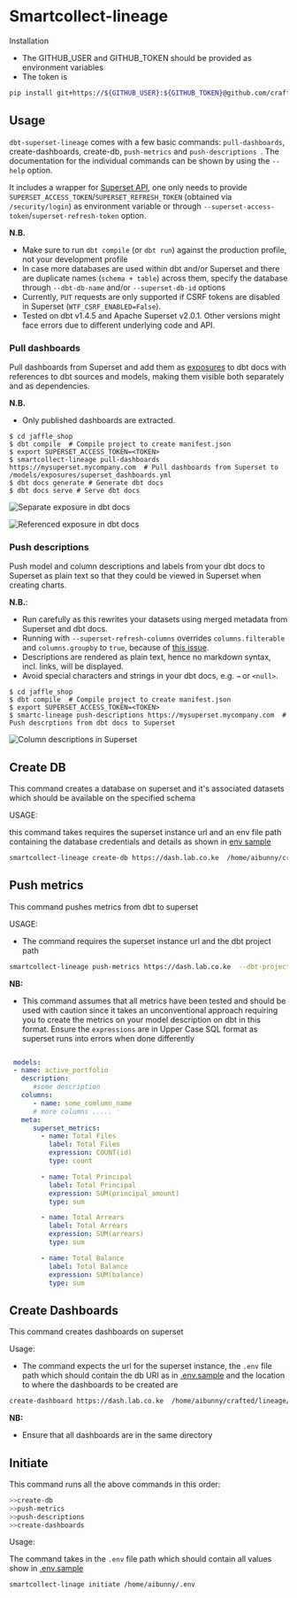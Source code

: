 # Smartcollect-lineage

Installation

* The GITHUB_USER and GITHUB_TOKEN should be provided as environment variables
* The token is

```bash
pip install git+https://${GITHUB_USER}:${GITHUB_TOKEN}@github.com/crafted-systems/smartcollect-lineage.git
```

## Usage

`dbt-superset-lineage` comes with a few basic commands: `pull-dashboards`, create-dashboards, create-db,  `push-metrics` and `push-descriptions `. The documentation for the individual commands can be shown by using the `--help` option.

It includes a wrapper for [Superset API](https://superset.apache.org/docs/rest-api), one only needs to provide
`SUPERSET_ACCESS_TOKEN`/`SUPERSET_REFRESH_TOKEN` (obtained via `/security/login`)
as environment variable or through `--superset-access-token`/`superset-refresh-token` option.

**N.B.**

- Make sure to run `dbt compile` (or `dbt run`) against the production profile, not your development profile
- In case more databases are used within dbt and/or Superset and there are duplicate names (`schema + table`) across
  them, specify the database through `--dbt-db-name` and/or `--superset-db-id` options
- Currently, `PUT` requests are only supported if CSRF tokens are disabled in Superset (`WTF_CSRF_ENABLED=False`).
- Tested on dbt v1.4.5 and Apache Superset v2.0.1. Other versions might face errors due to different underlying code and API.

### Pull dashboards

Pull dashboards from Superset and add them as
[exposures](https://docs.getdbt.com/docs/building-a-dbt-project/exposures/) to dbt docs with
references to dbt sources and models, making them visible both separately and as dependencies.

**N.B.**

- Only published dashboards are extracted.

```console
$ cd jaffle_shop
$ dbt compile  # Compile project to create manifest.json
$ export SUPERSET_ACCESS_TOKEN=<TOKEN>
$ smartcollect-lineage pull-dashboards https://mysuperset.mycompany.com  # Pull dashboards from Superset to /models/exposures/superset_dashboards.yml
$ dbt docs generate # Generate dbt docs
$ dbt docs serve # Serve dbt docs
```

![Separate exposure in dbt docs](assets/exposures_1.png)

![Referenced exposure in dbt docs](assets/exposures_2.png)

### Push descriptions

Push model and column descriptions and labels from your dbt docs to Superset as plain text so that they could be viewed
in Superset when creating charts.

**N.B.**:

- Run carefully as this rewrites your datasets using merged metadata from Superset and dbt docs.
- Running with `--superset-refresh-columns` overrides `columns.filterable` and `columns.groupby` to `true`,
  because of [this issue](https://github.com/apache/superset/issues/24136).
- Descriptions are rendered as plain text, hence no markdown syntax, incl. links, will be displayed.
- Avoid special characters and strings in your dbt docs, e.g. `→` or `<null>`.

```console
$ cd jaffle_shop
$ dbt compile  # Compile project to create manifest.json
$ export SUPERSET_ACCESS_TOKEN=<TOKEN>
$ smartc-lineage push-descriptions https://mysuperset.mycompany.com  # Push descrptions from dbt docs to Superset
```

![Column descriptions in Superset](assets/descriptions.png)

## Create DB

This command creates a database on superset and it's associated datasets which should be available on the specified schema

USAGE:

this command takes requires the superset instance url and an env file path containing the database credentials and details as shown in [env sample](.env.sample)

```bash
smartcollect-lineage create-db https://dash.lab.co.ke  /home/aibunny/crafted/lineage/dbt-4-superset/.env

```

## Push metrics

This command pushes metrics from dbt to superset

USAGE:

* The command requires the superset instance url and the dbt project path

```bash
smartcollect-lineage push-metrics https://dash.lab.co.ke  --dbt-project-dir /home/aibunny/crafted/dbt/dbt-smartcollect-pro/

```

**NB:**

* This command assumes that all metrics have been tested and should be used with caution since it takes an unconventional approach requiring you to create the metrics on your model description on dbt in this format. Ensure the `expressions` are in Upper Case SQL format as superset runs into errors when done differently

```yaml

 models:
 - name: active_portfolio
   description:
      #some description
   columns:
      - name: some_comlumn_name
      # more columns .....
   meta:
      superset_metrics:
        - name: Total Files
          label: Total Files
          expression: COUNT(id)
          type: count

        - name: Total Principal
          label: Total Principal
          expression: SUM(principal_amount)
          type: sum

        - name: Total Arrears
          label: Total Arrears
          expression: SUM(arrears)
          type: sum

        - name: Total Balance
          label: Total Balance
          expression: SUM(balance)
          type: sum
```

## Create Dashboards

This command creates dashboards on superset

Usage:

* The command expects the url for the superset instance, the `.env` file path which should contain the db URI as in [.env.sample](.env.sample) and the location to where the dashboards to be created are

```bash
create-dashboard https://dash.lab.co.ke  /home/aibunny/crafted/lineage/smartcollect-lineage/.env /home/aibunny/Downloads/

```

**NB:**

* Ensure that all dashboards are in the same directory

## Initiate

This command runs all the above commands in this order:

```bash
>>create-db
>>push-metrics
>>push-descriptions
>>create-dashboards

```

Usage:

The command takes in the `.env` file path which should contain all values show in [.env.sample](.env.sample)

```bash
smartcollect-linage initiate /home/aibunny/.env
```
